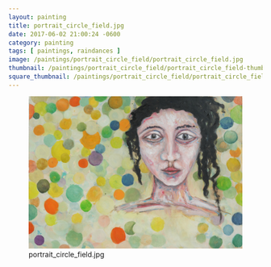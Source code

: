 ```yaml
---
layout: painting
title: portrait_circle_field.jpg
date: 2017-06-02 21:00:24 -0600
category: painting
tags: [ paintings, raindances ]
image: /paintings/portrait_circle_field/portrait_circle_field.jpg
thumbnail: /paintings/portrait_circle_field/portrait_circle_field-thumbnail.jpg
square_thumbnail: /paintings/portrait_circle_field/portrait_circle_field-squarethumb.jpg
---
```


<figure class="fullwidth"><img src="/paintings/portrait_circle_field/portrait_circle_field.jpg" alt="A painting titled: portrait_circle_field.jpg by painter Kyle Cunningham" /><figcaption>portrait_circle_field.jpg</figcaption></figure>
